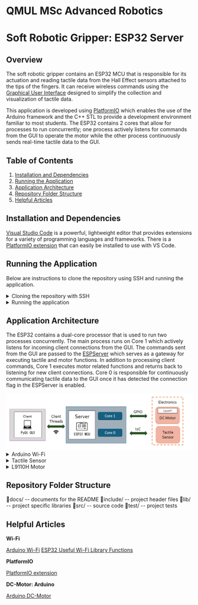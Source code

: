 # QMUL MSc Advanced Robotics
# Soft Robotic Gripper: ESP32 Server

## Overview
The soft robotic gripper contains an ESP32 MCU that is responsible for its actuation and reading tactile data from the Hall Effect sensors attached to the tips of the fingers. It can receive wireless commands using the [Graphical User Interface](https://github.com/gpoell/qmul-rbh-gui) designed to simplify the collection and visualization of tactile data. 

This application is developed using [PlatformIO](https://docs.platformio.org/en/latest/what-is-platformio.html) which enables the use of the Arduino framework and the C++ STL to provide a development environment familiar to most students. The ESP32 contains 2 cores that allow for processes to run concurrently; one process actively listens for commands from the GUI to operate the motor while the other process continuously sends real-time tactile data to the GUI.  

## Table of Contents
1. [Installation and Dependencies](https://github.com/gpoell/qmul-rbh-gui/tree/feature-update-readme?tab=readme-ov-file#installation-and-dependencies)
2. [Running the Application](https://github.com/gpoell/qmul-rbh-gui/tree/feature-update-readme?tab=readme-ov-file#running-the-application)
3. [Application Architecture](https://github.com/gpoell/qmul-rbh-gui/tree/feature-update-readme?tab=readme-ov-file#application-architecture)
4. [Repository Folder Structure](https://github.com/gpoell/qmul-rbh-gui/tree/feature-update-readme?tab=readme-ov-file#repository-folder-structure)
5. [Helpful Articles](https://github.com/gpoell/qmul-rbh-gui/tree/feature-update-readme?tab=readme-ov-file#helpful-articles)

## Installation and Dependencies
[Visual Studio Code](https://code.visualstudio.com/) is a powerful, lightweight editor that provides extensions for a variety of programming languages and frameworks. There is a [PlatformIO extension](https://docs.platformio.org/en/latest/integration/ide/vscode.html) that can easily be installed to use with VS Code.

## Running the Application
Below are instructions to clone the repository using SSH and running the application.

<details>
<summary>Cloning the repository with SSH</summary>

1. Install the latest version of [Git.](https://git-scm.com/downloads)
2. Connect to your GitHub account with SSH: [Connecting to GitHub with SSH](https://docs.github.com/en/authentication/connecting-to-github-with-ssh "Connecting to GitHub with SSH"). Specifically use the instructions below
    1. <https://docs.github.com/en/authentication/connecting-to-github-with-ssh/generating-a-new-ssh-key-and-adding-it-to-the-ssh-agent>
    2. <https://docs.github.com/en/authentication/connecting-to-github-with-ssh/adding-a-new-ssh-key-to-your-github-account>
3. Create a directory called PlatformIO. PlatformIO requires this folder to detect the workspace.
4. Clone the repository under the PlatformIO directory:
```
git clone git@github.com:gpoell/qmul-rbh-esp32.git
```
</details>

<details>
<summary>Running the application</summary>

Open the repository with VS Code once PlatformIO is installed. PlatformIO should automatically detect the platformio.ini file at the root level of the repository and configure your PlatformIO workspace. PlatformIO provides similar features to Arduino and follows the same process of building, uploading, and opening the Serial Monitor. I would recommend starting with the [PlatformIO Quick Start](https://docs.platformio.org/en/latest/integration/ide/vscode.html) example to ensure everything is configured correctly.

1. Build the workspace
2. Upload the executable to the ESP32
3. Open the Serial Monitor

<b>Note:</b>  
The Wi-Fi connection details are automatically read from a header file called secrets.h inside of the includes/ directory. This file should contain your connection details in the following format:  
<b>secrets.h</b>

```
#ifndef secrets_h
#define secrets_h

struct wifi_creds {
    const char ssid[5] = "SSID";
    const char passwd[8] = "password";
};

#endif
```
</details>

## Application Architecture
The ESP32 contains a dual-core processor that is used to run two processes concurrently. The main process runs on Core 1 which actively listens for incoming client connections from the GUI. The commands sent from the GUI are passed to the [ESPServer](include/ESPServer.h) which serves as a gateway for executing tactile and motor functions. In addition to processing client commands, Core 1 executes motor related functions and returns back to listening for new client connections. Core 0 is responsible for continuously communicating tactile data to the GUI once it has detected the connection flag in the ESPServer is enabled. 

<picture>
    <img src='docs/esp_architecture.png'>
</pictuer>

<details>
<summary>Arduino Wi-Fi</summary>

The [Arduino Wi-Fi](https://www.arduino.cc/reference/en/libraries/wifi/) libraries are used to create the server running on the ESP32. During setup, the [ESPServer](include/ESPServer.h) is initialized which sets the IP configuration, connects to the network defined in secrets.h, and starts the [server](https://www.arduino.cc/reference/en/libraries/wifi/server.begin). Core1 actively listens and processes incoming [WiFiClient](https://www.arduino.cc/reference/en/libraries/wifi/wificlient) connections. Data is sent back to the GUI through the [client.print()](https://www.arduino.cc/reference/en/libraries/wifi/client.print) method.
</details>

<details>
<summary>Tactile Sensor</summary>

The [Tactile Sensor](include/TactileSensor.h) is composed of 4 [MLX90393](include/MLX90393.h) Hall Effect sensors that record magnetic flux density measurements in 3 dimensions. Each Hall Effect sensor has a magnet suspended slightly above it in a soft silicon material which create larger magnetic flux readings as they are pressed towards the sensors. These recordings are captured using I2C and the Arduino Wire library. The memory addresses containing the 3 dimensional recordings of for the Hall Effect sensors are found in its [datasheet](docs/MLX90393-Datasheet-Melexis.PDF). 
</details>

<details>
<summary>L9110H Motor</summary>

The actuator for the soft robotic gripper is a [RS PRO Brushed Geared DC Geared Motor](https://my.rs-online.com/web/p/dc-motors/4130600) connected to a [L9110H H-Bridge Motor Driver](https://www.adafruit.com/product/4489). The motor terminals can be connected to the ESP32 GPIO pins 18 and 19 where the direction of the motor is controlled by supplying power to one of the pins using Arduino's digitalWrite method. The [L9110H Motor](include/L9110HMotor.h) is a simple module containing methods for initializing the pins, and opening and closing the gripper.
</details>

## Repository Folder Structure
📁docs/         -- documents for the README
📁include/      -- project header files
📁lib/          -- project specific libraries
📁src/          -- source code
📁test/         -- project tests

## Helpful Articles
<b>Wi-Fi</b>  

[Arduino Wi-Fi](https://www.arduino.cc/reference/en/libraries/wifi/)
[ESP32 Useful Wi-Fi Library Functions](https://randomnerdtutorials.com/esp32-useful-wi-fi-functions-arduino/)

<b>PlatformIO</b>  

[PlatformIO extension](https://docs.platformio.org/en/latest/integration/ide/vscode.html)

<b>DC-Motor: Arduino</b>  

[Arduino DC-Motor](https://arduinogetstarted.com/tutorials/arduino-dc-motor?utm_content=cmp-true)